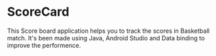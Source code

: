 # ScoreCard
This Score board application helps you to track the scores in Basketball match.
It's been made using Java, Android Studio and Data binding to improve the performence.
